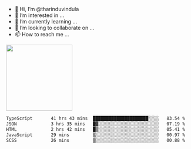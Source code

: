 - 👋 Hi, I’m @tharinduvindula
- 👀 I’m interested in ...
- 🌱 I’m currently learning ...
- 💞️ I’m looking to collaborate on ...
- 📫 How to reach me ...

<!---
tharinduvindula/tharinduvindula is a ✨ special ✨ repository because its `README.md` (this file) appears on your GitHub profile.
You can click the Preview link to take a look at your changes.
--->

<img height="180em" src="https://github-readme-stats.vercel.app/api?username=tharinduvindula&show_icons=true&hide_border=false&&count_private=true&include_all_commits=true" />


<!--START_SECTION:waka-->

```txt
TypeScript       41 hrs 43 mins  █████████████████████░░░░   83.54 %
JSON             3 hrs 35 mins   █▓░░░░░░░░░░░░░░░░░░░░░░░   07.19 %
HTML             2 hrs 42 mins   █▒░░░░░░░░░░░░░░░░░░░░░░░   05.41 %
JavaScript       29 mins         ▒░░░░░░░░░░░░░░░░░░░░░░░░   00.97 %
SCSS             26 mins         ▒░░░░░░░░░░░░░░░░░░░░░░░░   00.88 %
```

<!--END_SECTION:waka-->
